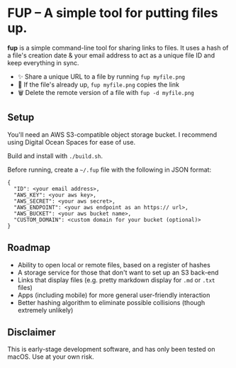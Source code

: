 # FUP – A simple tool for putting files up.

**fup** is a simple command-line tool for sharing links to files. It uses a
hash of a file's creation date & your email address to act as a unique file
ID and keep everything in sync.

- ✨ Share a unique URL to a file by running `fup myfile.png`
- 🔗 If the file's already up, `fup myfile.png` copies the link
- 🗑 Delete the remote version of a file with `fup -d myfile.png`

## Setup

You'll need an AWS S3-compatible object storage bucket. I recommend using
Digital Ocean Spaces for ease of use.

Build and install with `./build.sh`.

Before running, create a `~/.fup` file with the following in JSON format:

```
{
  "ID": <your email address>,
  "AWS_KEY": <your aws key>,
  "AWS_SECRET": <your aws secret>,
  "AWS_ENDPOINT": <your aws endpoint as an https:// url>,
  "AWS_BUCKET": <your aws bucket name>,
  "CUSTOM_DOMAIN": <custom domain for your bucket (optional)>
}
```

## Roadmap

- Ability to open local or remote files, based on a register of hashes
- A storage service for those that don't want to set up an S3 back-end
- Links that display files (e.g. pretty markdown display for `.md` or `.txt` files)
- Apps (including mobile) for more general user-friendly interaction
- Better hashing algorithm to eliminate possible collisions (though extremely unlikely)

## Disclaimer

This is early-stage development software, and has only been tested on macOS. Use at your own risk.
